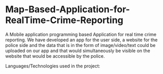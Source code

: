 # Map-Based-Application-for-RealTime-Crime-Reporting

A Mobile application programming based Application for real time crime reporting. We have developed an app for the user side, a website for the police side and the data that is in the form of image/video/text could be uploaded on our app and that would simultaneously be visible on the website that would be accessible by the police.

Languages/Technologies used in the project: 

